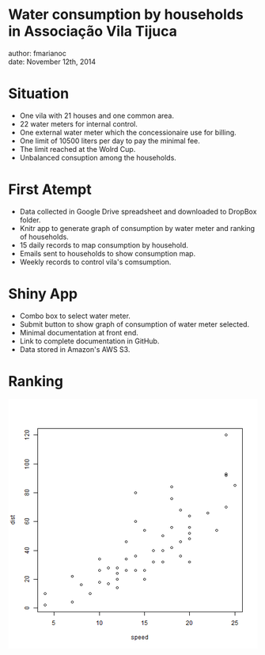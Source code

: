 Water consumption by households in Associação Vila Tijuca  
========================================================
author: fmarianoc  
date: November 12th, 2014

Situation
========================================================

- One vila with 21 houses and one common area. 
- 22 water meters for internal control.  
- One external water meter which the concessionaire use for billing.  
- One limit of 10500 liters per day to pay the minimal fee.  
- The limit reached at the Wolrd Cup.  
- Unbalanced consuption among the households.  


First Atempt
========================================================

- Data collected in Google Drive spreadsheet and downloaded to DropBox folder.
- Knitr app to generate graph of consumption by water meter and ranking of households.  
- 15 daily records to map consumption by household.  
- Emails sent to households to show consumption map.  
- Weekly records to control vila's comsumption.  


Shiny App
========================================================

- Combo box to select water meter.  
- Submit button to show graph of consumption of water meter selected.  
- Minimal documentation at front end.  
- Link to complete documentation in GitHub.  
- Data stored in Amazon's AWS S3.  


Ranking
========================================================

![plot of chunk unnamed-chunk-1](deck-figure/unnamed-chunk-1.png) 

